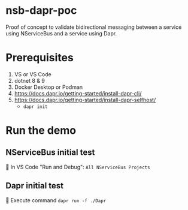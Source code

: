 # nsb-dapr-poc
Proof of concept to validate bidirectional messaging between a service using NServiceBus and a service using Dapr.

# Prerequisites
1. VS or VS Code
1. dotnet 8 & 9
1. Docker Desktop or Podman
1. https://docs.dapr.io/getting-started/install-dapr-cli/
1. https://docs.dapr.io/getting-started/install-dapr-selfhost/
   - `dapr init`

# Run the demo


## NServiceBus initial test
🐞 In VS Code "Run and Debug": `All NServiceBus Projects`


## Dapr initial test
🐞 Execute command `dapr run -f ./Dapr`
